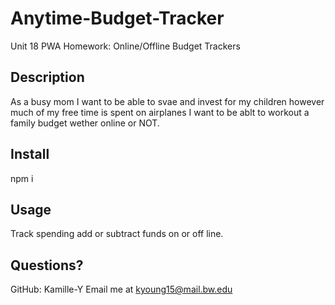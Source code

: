 # Anytime-Budget-Tracker
Unit 18 PWA Homework: Online/Offline Budget Trackers
## Description
As a busy mom I want to be able to svae and invest for my children however much of my free time is spent on airplanes
I want to be ablt to workout a family budget wether online or NOT.
## Install
npm i
## Usage
Track spending add or subtract funds on or off line.
## Questions?
GitHub: Kamille-Y
Email me at kyoung15@mail.bw.edu
